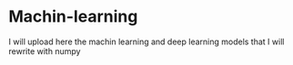 # Machin-learning
I will upload here the machin learning and deep learning models that I will rewrite with numpy
